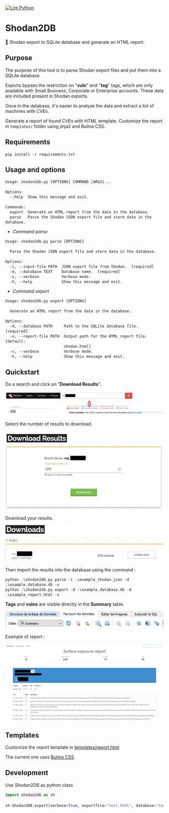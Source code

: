 [![Lint Python](https://github.com/atao/Shodan2DB/actions/workflows/main.yml/badge.svg)](https://github.com/atao/Shodan2DB/actions/workflows/main.yml)
# Shodan2DB
🔌 Shodan export to SQLite database and generate an HTML report.

## Purpose

The purpose of this tool is to parse Shodan export files and put them into a SQLite database.

Exports bypass the restriction on "**vuln**" and "**tag**" tags, which are only available with Small Business, Corporate or Enterprise accounts. These data are included present in Shodan exports.

Once in the database, it's easier to analyze the data and extract a list of machines with CVEs.

Generate a report of found CVEs with HTML template.
Customize the report in `templates/` folder using jinja2 and Bulma CSS.

## Requirements
```
pip install -r requirements.txt
```

## Usage and options

```
Usage: shodan2db.py [OPTIONS] COMMAND [ARGS]...

Options:
  --help  Show this message and exit.

Commands:
  export  Generate an HTML report from the data in the database.
  parse   Parse the Shodan JSON export file and store data in the database.
```
- *Command parse*
```
Usage: shodan2db.py parse [OPTIONS]

  Parse the Shodan JSON export file and store data in the database.

Options:
  -i, --input-file PATH  JSON export file from Shodan.  [required]
  -d, --database TEXT    Database name.  [required]
  -v, --verbose          Verbose mode.
  -h, --help             Show this message and exit.
```
- *Command export*
```
Usage: shodan2db.py export [OPTIONS]

  Generate an HTML report from the data in the database.

Options:
  -d, --database PATH     Path to the SQLite database file.  [required]
  -o, --report-file PATH  Output path for the HTML report file.  [default:
                          shodan.html]
  -v, --verbose           Verbose mode.
  -h, --help              Show this message and exit.
```

## Quickstart
Do a search and click on "**Download Results**".

<img src="img/Shodan Export.png">

Select the number of results to download.

<img src="img/Shodan Results.png">

Download your results.

<img src="img/Shodan Download.png">

Then import the results into the database using the command :
```
python .\shodan2db.py parse -i .\example_shodan.json -d .\example_database.db -v
python .\shodan2db.py export -d .\example_database.db -d .\example_report.html -v
```

**Tags** and **vulns** are visible directly in the **Summary** table.

<img src="img/Summary.png">

Example of report :

<img src="img/report.png">

## Templates

Customize the report template in [templates/report.html](templates/report.html)

The current one uses [Bulma CSS](https://bulma.io/).

## Development

Use Shodan2DB as python class

```python
import shodan2db as sh

sh.Shodan2DB.export(verbose=True, exportfile="test.html", database="test.db")
```